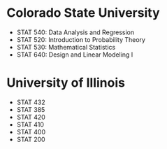 # Colorado State University
- STAT 540: Data Analysis and Regression
- STAT 520: Introduction to Probability Theory
- STAT 530: Mathematical Statistics
- STAT 640: Design and Linear Modeling I
# University of Illinois 
- STAT 432
- STAT 385
- STAT 420
- STAT 410
- STAT 400
- STAT 200






